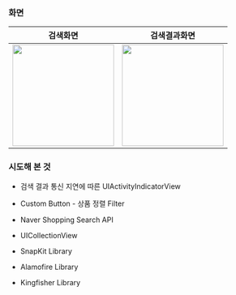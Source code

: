 ### 화면

|   검색화면   |   검색결과화면   |
|  :-------------: |  :-------------: |
| <img width=200 src="https://github.com/user-attachments/assets/d6db20b9-c658-4c08-bcaa-b18194c8ea98"> | <img width=200 src="https://github.com/user-attachments/assets/aa3fd696-89b4-414c-8520-8fe8000f575a"> |

### 시도해 본 것
- 검색 결과 통신 지연에 따른 UIActivityIndicatorView
- Custom Button - 상품 정렬 Filter
- Naver Shopping Search API
- UICollectionView

- SnapKit Library
- Alamofire Library
- Kingfisher Library

